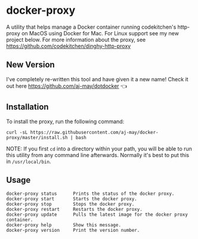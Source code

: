 # docker-proxy

A utility that helps manage a Docker container running codekitchen's http-proxy on MacOS using Docker for Mac. For Linux support see my new project below. For more information about the proxy, see https://github.com/codekitchen/dinghy-http-proxy

## New Version

I've completely re-written this tool and have given it a new name!  Check it out here https://github.com/aj-may/dotdocker 👈

## Installation

To install the proxy, run the following command:

```
curl -sL https://raw.githubusercontent.com/aj-may/docker-proxy/master/install.sh | bash
```

NOTE: If you first `cd` into a directory within your path, you will be able to run this utility from any command line afterwards. Normally it's best to put this in `/usr/local/bin`.

## Usage

```
docker-proxy status      Prints the status of the docker proxy.
docker-proxy start       Starts the docker proxy.
docker-proxy stop        Stops the docker proxy.
docker-proxy restart     Restarts the docker proxy.
docker-proxy update      Pulls the latest image for the docker proxy container.
docker-proxy help        Show this message.
docker-proxy version     Print the version number.
```
